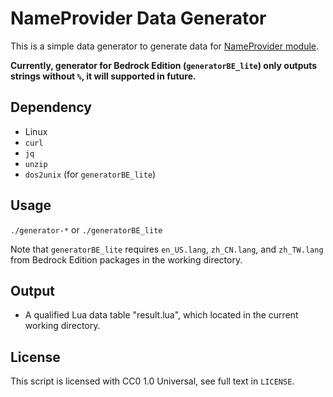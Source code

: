 # NameProvider Data Generator
This is a simple data generator to generate data for [NameProvider module](https://zh.minecraft.wiki/w/Module:NameProvider).

**Currently, generator for Bedrock Edition (`generatorBE_lite`) only outputs strings without `%`, it will supported in future.**

## Dependency
* Linux
* `curl`
* `jq`
* `unzip`
* `dos2unix` (for `generatorBE_lite`)

## Usage
`./generator-*` or `./generatorBE_lite`

Note that `generatorBE_lite` requires `en_US.lang`, `zh_CN.lang`, and `zh_TW.lang` from Bedrock Edition packages in the working directory.

## Output
* A qualified Lua data table "result.lua", which located in the current working directory.

## License
This script is licensed with CC0 1.0 Universal, see full text in `LICENSE`.
